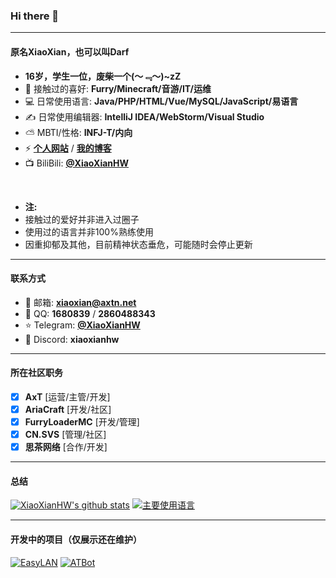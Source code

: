 ### Hi there 👋

---

#### 原名XiaoXian，也可以叫Darf
- **16岁，学生一位，废柴一个(～﹃～)~zZ**
- 🍕 接触过的喜好: **Furry/Minecraft/音游/IT/运维**
- 💻 日常使用语言: **Java/PHP/HTML/Vue/MySQL/JavaScript/易语言**
- ✍️ 日常使用编辑器: **IntelliJ IDEA/WebStorm/Visual Studio**
- ⛅ MBTI/性格: **INFJ-T/内向**
- ⚡ <a href="https://xiaoxian.org" target="_blank">**个人网站**</a> / <a href="https://by.xiaoxian.org" target="_blank">**我的博客**</a>
- 📺 BiliBili: <a href="https://space.bilibili.com/414947108" target="_blank">**@XiaoXianHW**</a>
<br>

- **注:**
- 接触过的爱好并非进入过圈子
- 使用过的语言并非100%熟练使用
- 因重抑郁及其他，目前精神状态垂危，可能随时会停止更新

---

#### 联系方式
- 📧 邮箱: **xiaoxian@axtn.net**
- 🐧 QQ: **1680839** / **2860488343**
- ⭐ Telegram: <a href="https://t.me/XiaoXianHW" target="_blank">**@XiaoXianHW**</a>
- 🧊 Discord: **xiaoxianhw**

---

#### 所在社区职务
- [x] **AxT** [运营/主管/开发]
- [x] **AriaCraft** [开发/社区]
- [x] **FurryLoaderMC** [开发/管理]
- [x] **CN.SVS** [管理/社区]
- [x] **思茶网络** [合作/开发]

---

#### 总结
[![XiaoXianHW's github stats](https://github-readme-stats-git-masterorgs-github-readme-stats-team.vercel.app/api?username=xiaoxianhw&include_orgs=true&hide_title=false&hide_border=true&show_icons=true&include_all_commits=true&bg_color=000000&theme=github_dark&locale=cn)](https://github-readme-stats-git-masterorgs-github-readme-stats-team.vercel.app/api?username=xiaoxianhw&include_orgs=true&hide_title=false&hide_border=true&show_icons=true&include_all_commits=true&bg_color=000000&theme=github_dark&locale=cn)
[![主要使用语言](https://github-readme-stats.vercel.app/api/top-langs/?username=xiaoxianhw&hide_title=false&hide=c&hide_border=true&layout=compact&bg_color=000000&theme=github_dark&locale=cn)](https://github-readme-stats.vercel.app/api/top-langs/?username=xiaoxianhw&hide_title=false&hide=c&hide_border=true&layout=compact&bg_color=000000&theme=github_dark&locale=cn)

---

#### 开发中的项目（仅展示还在维护）
[![EasyLAN](https://github-readme-stats.vercel.app/api/pin/?username=xiaoxianhw&repo=easylan)](https://github-readme-stats.vercel.app/api/pin/?username=xiaoxianhw&repo=easylan)
[![ATBot](https://github-readme-stats.vercel.app/api/pin/?username=axt-team&repo=atbot)](https://github-readme-stats.vercel.app/api/pin/?username=axt-team&repo=atbot)
